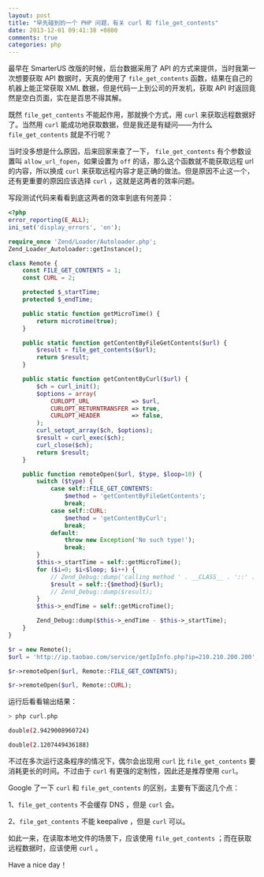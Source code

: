 ```yaml
---
layout: post
title: "早先碰到的一个 PHP 问题，有关 curl 和 file_get_contents"
date: 2013-12-01 09:41:38 +0800
comments: true
categories: php
---
```

最早在 SmarterUS 改版的时候，后台数据采用了 API 的方式来提供，当时我第一次想要获取 API 数据时，天真的使用了 `file_get_contents` 函数，结果在自己的机器上能正常获取 XML 数据，但是代码一上到公司的开发机，获取 API 时返回竟然是空白页面，实在是百思不得其解。

既然 `file_get_contents` 不能起作用，那就换个方式，用 `curl` 来获取远程数据好了。当然用 `curl` 能成功地获取数据，但是我还是有疑问——为什么 `file_get_contents` 就是不行呢？

<!-- more -->

当时没多想是什么原因，后来回家来查了一下， `file_get_contents` 有个参数设置叫 `allow_url_fopen`，如果设置为 `off` 的话，那么这个函数就不能获取远程 url 的内容，所以换成 `curl` 来获取远程内容才是正确的做法。但是原因不止这一个，还有更重要的原因应该选择 `curl` ，这就是这两者的效率问题。

写段测试代码来看看到底这两者的效率到底有何差异：

``` php
<?php
error_reporting(E_ALL);
ini_set('display_errors', 'on');

require_once 'Zend/Loader/Autoloader.php';
Zend_Loader_Autoloader::getInstance();

class Remote {
    const FILE_GET_CONTENTS = 1;
    const CURL = 2;

    protected $_startTime;
    protected $_endTime;

    public static function getMicroTime() {
        return microtime(true);
    }

    public static function getContentByFileGetContents($url) {
        $result = file_get_contents($url);
        return $result;
    }

    public static function getContentByCurl($url) {
        $ch = curl_init();
        $options = array(
            CURLOPT_URL            => $url,
            CURLOPT_RETURNTRANSFER => true,  
            CURLOPT_HEADER         => false,  
        ); 
        curl_setopt_array($ch, $options);
        $result = curl_exec($ch);
        curl_close($ch); 
        return $result;
    }

    public function remoteOpen($url, $type, $loop=10) {
        switch ($type) {
            case self::FILE_GET_CONTENTS:
                $method = 'getContentByFileGetContents';
                break;
            case self::CURL:
                $method = 'getContentByCurl';
                break;
            default:
                throw new Exception('No such type!');
                break;
        }
        $this->_startTime = self::getMicroTime();
        for ($i=0; $i<$loop; $i++) {
            // Zend_Debug::dump('calling method ' . __CLASS__ . '::' . $method . '.');
            $result = self::{$method}($url);
            // Zend_Debug::dump($result);
        }
        $this->_endTime = self::getMicroTime();

        Zend_Debug::dump($this->_endTime - $this->_startTime);
    }
}

$r = new Remote();
$url = 'http://ip.taobao.com/service/getIpInfo.php?ip=210.210.200.200';

$r->remoteOpen($url, Remote::FILE_GET_CONTENTS);

$r->remoteOpen($url, Remote::CURL);
```

运行后看看输出结果：

``` bash
> php curl.php                                                                                       

double(2.9429008960724)

double(2.1207449436188)
```

不过在多次运行这条程序的情况下，偶尔会出现用 `curl` 比 `file_get_contents` 要消耗更长的时间。不过由于 `curl` 有更强的定制性，因此还是推荐使用 `curl`。

Google 了一下 `curl` 和 `file_get_contents` 的区别，主要有下面这几个点：

1、`file_get_contents` 不会缓存 DNS ，但是 `curl` 会。

2、`file_get_contents` 不能 keepalive ，但是 `curl` 可以。

如此一来，在读取本地文件的场景下，应该使用 `file_get_contents` ；而在获取远程数据时，应该使用 `curl` 。

Have a nice day！
